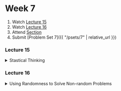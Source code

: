 # Week 7

1.  Watch [Lecture 15](#lecture15)
2.  Watch [Lecture 16](#lecture16)
3.  Attend [Section](https://www.youtube.com/embed/FBKxrPEeCSU)
4.  Submit [Problem Set 7]({{ "/psets/7" | relative_url }})

### Lecture 15
<details>
  <summary id="lecture15">Stastical Thinking</summary>

<div>
    <br>
    <iframe width="560" height="315" src="https://www.youtube.com/embed/VqZBqoZgL7k?rel=0" frameborder="0" allow="accelerometer; autoplay; encrypted-media; gyroscope; picture-in-picture" allowfullscreen></iframe>
</div>

</details>

### Lecture 16
<details>
  <summary id="lecture16">Using Randomness to Solve Non-random Problems</summary>

<div>
    <br>
    <iframe width="560" height="315" src="https://www.youtube.com/embed/Q148jV9ljPM?rel=0" frameborder="0" allow="accelerometer; autoplay; encrypted-media; gyroscope; picture-in-picture" allowfullscreen></iframe>
</div>

</details>




